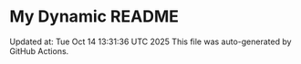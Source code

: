 # My Dynamic README
Updated at: Tue Oct 14 13:31:36 UTC 2025
This file was auto-generated by GitHub Actions.
